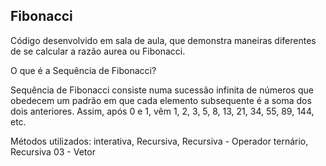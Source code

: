 ## Fibonacci

Código desenvolvido em sala de aula, que demonstra maneiras diferentes de se calcular a razão aurea ou Fibonacci.

O que é a Sequência de Fibonacci? 

Sequência de Fibonacci consiste numa sucessão infinita de números que obedecem um padrão em que cada elemento subsequente é a soma dos dois anteriores. Assim, após 0 e 1, vêm 1, 2, 3, 5, 8, 13, 21, 34, 55, 89, 144, etc.

Métodos utilizados: interativa, Recursiva, Recursiva - Operador ternário, Recursiva 03 - Vetor